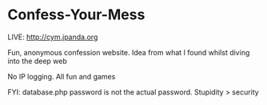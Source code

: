 # Confess-Your-Mess

LIVE: http://cym.jpanda.org

Fun, anonymous confession website. Idea from what I found whilst diving into the deep web

No IP logging. All fun and games

FYI: database.php password is not the actual password. Stupidity > security
